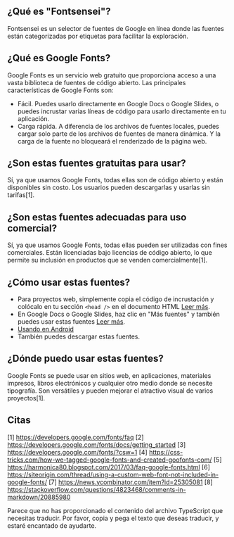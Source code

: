## ¿Qué es "Fontsensei"?
Fontsensei es un selector de fuentes de Google en línea donde las fuentes están categorizadas por etiquetas para facilitar la exploración.

## ¿Qué es Google Fonts?
Google Fonts es un servicio web gratuito que proporciona acceso a una vasta biblioteca de fuentes de código abierto. Las principales características de Google Fonts son:
- Fácil. Puedes usarlo directamente en Google Docs o Google Slides, o puedes incrustar varias líneas de código para usarlo directamente en tu aplicación.
- Carga rápida. A diferencia de los archivos de fuentes locales, puedes cargar solo parte de los archivos de fuentes de manera dinámica. Y la carga de la fuente no bloqueará el renderizado de la página web.

## ¿Son estas fuentes gratuitas para usar?
Sí, ya que usamos Google Fonts, todas ellas son de código abierto y están disponibles sin costo. Los usuarios pueden descargarlas y usarlas sin tarifas[1].

## ¿Son estas fuentes adecuadas para uso comercial?
Sí, ya que usamos Google Fonts, todas ellas pueden ser utilizadas con fines comerciales. Están licenciadas bajo licencias de código abierto, lo que permite su inclusión en productos que se venden comercialmente[1].

## ¿Cómo usar estas fuentes?
- Para proyectos web, simplemente copia el código de incrustación y colócalo en tu sección `<head />` en el documento HTML [Leer más](https://developers.google.com/fonts/docs/getting_started).
- En Google Docs o Google Slides, haz clic en "Más fuentes" y también puedes usar estas fuentes [Leer más](https://fonts.google.com/knowledge/choosing_type/adding_fonts_to_google_docs).
- [Usando en Android](https://developers.google.com/fonts/docs/android)
- También puedes descargar estas fuentes.

## ¿Dónde puedo usar estas fuentes?
Google Fonts se puede usar en sitios web, en aplicaciones, materiales impresos, libros electrónicos y cualquier otro medio donde se necesite tipografía. Son versátiles y pueden mejorar el atractivo visual de varios proyectos[1].

## Citas
[1] https://developers.google.com/fonts/faq
[2] https://developers.google.com/fonts/docs/getting_started
[3] https://developers.google.com/fonts/?csw=1
[4] https://css-tricks.com/how-we-tagged-google-fonts-and-created-goofonts-com/
[5] https://harmonica80.blogspot.com/2017/03/faq-google-fonts.html
[6] https://siteorigin.com/thread/using-a-custom-web-font-not-included-in-google-fonts/
[7] https://news.ycombinator.com/item?id=25305081
[8] https://stackoverflow.com/questions/4823468/comments-in-markdown/20885980

Parece que no has proporcionado el contenido del archivo TypeScript que necesitas traducir. Por favor, copia y pega el texto que deseas traducir, y estaré encantado de ayudarte.
